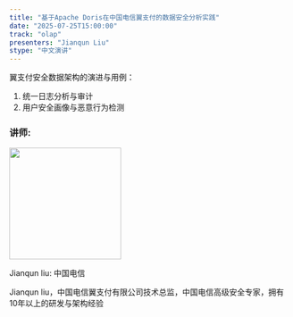 ```yaml
---
title: "基于Apache Doris在中国电信翼支付的数据安全分析实践"
date: "2025-07-25T15:00:00"
track: "olap"
presenters: "Jianqun Liu"
stype: "中文演讲"
---
```


翼支付安全数据架构的演进与用例：
1. 统一日志分析与审计
2. 用户安全画像与恶意行为检测

### 讲师:

<img src="https://sessionize.com/image/5d2c-400o400o1-hnSWVLuBppoevSEBHoui4s.jpg" width="200" /><br/>

Jianqun liu: 中国电信

Jianqun liu，中国电信翼支付有限公司技术总监，中国电信高级安全专家，拥有10年以上的研发与架构经验